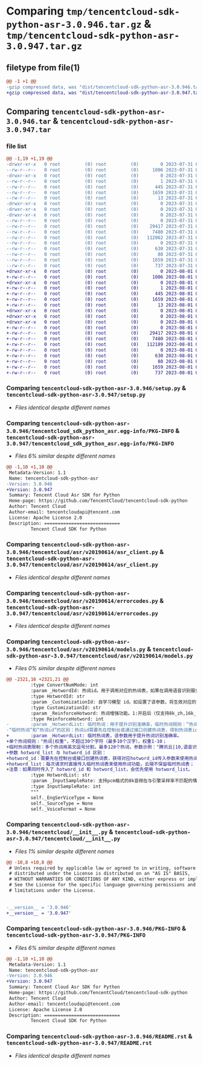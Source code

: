 # Comparing `tmp/tencentcloud-sdk-python-asr-3.0.946.tar.gz` & `tmp/tencentcloud-sdk-python-asr-3.0.947.tar.gz`

## filetype from file(1)

```diff
@@ -1 +1 @@
-gzip compressed data, was "dist/tencentcloud-sdk-python-asr-3.0.946.tar", last modified: Mon Jul 31 00:19:03 2023, max compression
+gzip compressed data, was "dist/tencentcloud-sdk-python-asr-3.0.947.tar", last modified: Tue Aug  1 00:19:18 2023, max compression
```

## Comparing `tencentcloud-sdk-python-asr-3.0.946.tar` & `tencentcloud-sdk-python-asr-3.0.947.tar`

### file list

```diff
@@ -1,19 +1,19 @@
-drwxr-xr-x   0 root         (0) root         (0)        0 2023-07-31 00:19:03.000000 tencentcloud-sdk-python-asr-3.0.946/
--rw-r--r--   0 root         (0) root         (0)     1006 2023-07-31 00:19:03.000000 tencentcloud-sdk-python-asr-3.0.946/setup.py
-drwxr-xr-x   0 root         (0) root         (0)        0 2023-07-31 00:19:03.000000 tencentcloud-sdk-python-asr-3.0.946/tencentcloud_sdk_python_asr.egg-info/
--rw-r--r--   0 root         (0) root         (0)        1 2023-07-31 00:19:03.000000 tencentcloud-sdk-python-asr-3.0.946/tencentcloud_sdk_python_asr.egg-info/dependency_links.txt
--rw-r--r--   0 root         (0) root         (0)      445 2023-07-31 00:19:03.000000 tencentcloud-sdk-python-asr-3.0.946/tencentcloud_sdk_python_asr.egg-info/SOURCES.txt
--rw-r--r--   0 root         (0) root         (0)     1659 2023-07-31 00:19:03.000000 tencentcloud-sdk-python-asr-3.0.946/tencentcloud_sdk_python_asr.egg-info/PKG-INFO
--rw-r--r--   0 root         (0) root         (0)       13 2023-07-31 00:19:03.000000 tencentcloud-sdk-python-asr-3.0.946/tencentcloud_sdk_python_asr.egg-info/top_level.txt
-drwxr-xr-x   0 root         (0) root         (0)        0 2023-07-31 00:19:03.000000 tencentcloud-sdk-python-asr-3.0.946/tencentcloud/
-drwxr-xr-x   0 root         (0) root         (0)        0 2023-07-31 00:19:03.000000 tencentcloud-sdk-python-asr-3.0.946/tencentcloud/asr/
-drwxr-xr-x   0 root         (0) root         (0)        0 2023-07-31 00:19:03.000000 tencentcloud-sdk-python-asr-3.0.946/tencentcloud/asr/v20190614/
--rw-r--r--   0 root         (0) root         (0)        0 2023-07-31 00:19:03.000000 tencentcloud-sdk-python-asr-3.0.946/tencentcloud/asr/v20190614/__init__.py
--rw-r--r--   0 root         (0) root         (0)    29417 2023-07-31 00:19:03.000000 tencentcloud-sdk-python-asr-3.0.946/tencentcloud/asr/v20190614/asr_client.py
--rw-r--r--   0 root         (0) root         (0)     7480 2023-07-31 00:19:03.000000 tencentcloud-sdk-python-asr-3.0.946/tencentcloud/asr/v20190614/errorcodes.py
--rw-r--r--   0 root         (0) root         (0)   112062 2023-07-31 00:19:03.000000 tencentcloud-sdk-python-asr-3.0.946/tencentcloud/asr/v20190614/models.py
--rw-r--r--   0 root         (0) root         (0)        0 2023-07-31 00:19:03.000000 tencentcloud-sdk-python-asr-3.0.946/tencentcloud/asr/__init__.py
--rw-r--r--   0 root         (0) root         (0)      630 2023-07-31 00:19:03.000000 tencentcloud-sdk-python-asr-3.0.946/tencentcloud/__init__.py
--rw-r--r--   0 root         (0) root         (0)       88 2023-07-31 00:19:03.000000 tencentcloud-sdk-python-asr-3.0.946/setup.cfg
--rw-r--r--   0 root         (0) root         (0)     1659 2023-07-31 00:19:03.000000 tencentcloud-sdk-python-asr-3.0.946/PKG-INFO
--rw-r--r--   0 root         (0) root         (0)      737 2023-07-31 00:19:03.000000 tencentcloud-sdk-python-asr-3.0.946/README.rst
+drwxr-xr-x   0 root         (0) root         (0)        0 2023-08-01 00:19:18.000000 tencentcloud-sdk-python-asr-3.0.947/
+-rw-r--r--   0 root         (0) root         (0)     1006 2023-08-01 00:19:18.000000 tencentcloud-sdk-python-asr-3.0.947/setup.py
+drwxr-xr-x   0 root         (0) root         (0)        0 2023-08-01 00:19:18.000000 tencentcloud-sdk-python-asr-3.0.947/tencentcloud_sdk_python_asr.egg-info/
+-rw-r--r--   0 root         (0) root         (0)        1 2023-08-01 00:19:18.000000 tencentcloud-sdk-python-asr-3.0.947/tencentcloud_sdk_python_asr.egg-info/dependency_links.txt
+-rw-r--r--   0 root         (0) root         (0)      445 2023-08-01 00:19:18.000000 tencentcloud-sdk-python-asr-3.0.947/tencentcloud_sdk_python_asr.egg-info/SOURCES.txt
+-rw-r--r--   0 root         (0) root         (0)     1659 2023-08-01 00:19:18.000000 tencentcloud-sdk-python-asr-3.0.947/tencentcloud_sdk_python_asr.egg-info/PKG-INFO
+-rw-r--r--   0 root         (0) root         (0)       13 2023-08-01 00:19:18.000000 tencentcloud-sdk-python-asr-3.0.947/tencentcloud_sdk_python_asr.egg-info/top_level.txt
+drwxr-xr-x   0 root         (0) root         (0)        0 2023-08-01 00:19:18.000000 tencentcloud-sdk-python-asr-3.0.947/tencentcloud/
+drwxr-xr-x   0 root         (0) root         (0)        0 2023-08-01 00:19:18.000000 tencentcloud-sdk-python-asr-3.0.947/tencentcloud/asr/
+drwxr-xr-x   0 root         (0) root         (0)        0 2023-08-01 00:19:18.000000 tencentcloud-sdk-python-asr-3.0.947/tencentcloud/asr/v20190614/
+-rw-r--r--   0 root         (0) root         (0)        0 2023-08-01 00:19:18.000000 tencentcloud-sdk-python-asr-3.0.947/tencentcloud/asr/v20190614/__init__.py
+-rw-r--r--   0 root         (0) root         (0)    29417 2023-08-01 00:19:18.000000 tencentcloud-sdk-python-asr-3.0.947/tencentcloud/asr/v20190614/asr_client.py
+-rw-r--r--   0 root         (0) root         (0)     7480 2023-08-01 00:19:18.000000 tencentcloud-sdk-python-asr-3.0.947/tencentcloud/asr/v20190614/errorcodes.py
+-rw-r--r--   0 root         (0) root         (0)   112189 2023-08-01 00:19:18.000000 tencentcloud-sdk-python-asr-3.0.947/tencentcloud/asr/v20190614/models.py
+-rw-r--r--   0 root         (0) root         (0)        0 2023-08-01 00:19:18.000000 tencentcloud-sdk-python-asr-3.0.947/tencentcloud/asr/__init__.py
+-rw-r--r--   0 root         (0) root         (0)      630 2023-08-01 00:19:18.000000 tencentcloud-sdk-python-asr-3.0.947/tencentcloud/__init__.py
+-rw-r--r--   0 root         (0) root         (0)       88 2023-08-01 00:19:18.000000 tencentcloud-sdk-python-asr-3.0.947/setup.cfg
+-rw-r--r--   0 root         (0) root         (0)     1659 2023-08-01 00:19:18.000000 tencentcloud-sdk-python-asr-3.0.947/PKG-INFO
+-rw-r--r--   0 root         (0) root         (0)      737 2023-08-01 00:19:18.000000 tencentcloud-sdk-python-asr-3.0.947/README.rst
```

### Comparing `tencentcloud-sdk-python-asr-3.0.946/setup.py` & `tencentcloud-sdk-python-asr-3.0.947/setup.py`

 * *Files identical despite different names*

### Comparing `tencentcloud-sdk-python-asr-3.0.946/tencentcloud_sdk_python_asr.egg-info/PKG-INFO` & `tencentcloud-sdk-python-asr-3.0.947/tencentcloud_sdk_python_asr.egg-info/PKG-INFO`

 * *Files 6% similar despite different names*

```diff
@@ -1,10 +1,10 @@
 Metadata-Version: 1.1
 Name: tencentcloud-sdk-python-asr
-Version: 3.0.946
+Version: 3.0.947
 Summary: Tencent Cloud Asr SDK for Python
 Home-page: https://github.com/TencentCloud/tencentcloud-sdk-python
 Author: Tencent Cloud
 Author-email: tencentcloudapi@tencent.com
 License: Apache License 2.0
 Description: ============================
         Tencent Cloud SDK for Python
```

### Comparing `tencentcloud-sdk-python-asr-3.0.946/tencentcloud/asr/v20190614/asr_client.py` & `tencentcloud-sdk-python-asr-3.0.947/tencentcloud/asr/v20190614/asr_client.py`

 * *Files identical despite different names*

### Comparing `tencentcloud-sdk-python-asr-3.0.946/tencentcloud/asr/v20190614/errorcodes.py` & `tencentcloud-sdk-python-asr-3.0.947/tencentcloud/asr/v20190614/errorcodes.py`

 * *Files identical despite different names*

### Comparing `tencentcloud-sdk-python-asr-3.0.946/tencentcloud/asr/v20190614/models.py` & `tencentcloud-sdk-python-asr-3.0.947/tencentcloud/asr/v20190614/models.py`

 * *Files 0% similar despite different names*

```diff
@@ -2321,16 +2321,21 @@
         :type ConvertNumMode: int
         :param _HotwordId: 热词id。用于调用对应的热词表，如果在调用语音识别服务时，不进行单独的热词id设置，自动生效默认热词；如果进行了单独的热词id设置，那么将生效单独设置的热词id。
         :type HotwordId: str
         :param _CustomizationId: 自学习模型 id。如设置了该参数，将生效对应的自学习模型。
         :type CustomizationId: str
         :param _ReinforceHotword: 热词增强功能。1:开启后（仅支持8k_zh,16k_zh），将开启同音替换功能，同音字、词在热词中配置。举例：热词配置“蜜制”并开启增强功能后，与“蜜制”同拼音（mizhi）的“秘制”的识别结果会被强制替换成“蜜制”。因此建议客户根据自己的实际情况开启该功能。
         :type ReinforceHotword: int
-        :param _HotwordList: 临时热词：用于提升识别准确率，临时热词规则：“热词|权重”，热词不超过30个字符（最多10个汉字），权重1-10，最多传入128个热词。举例："腾讯云|10,语音识别|5,ASR|10"。
-“临时热词”和“热词id”的区别：热词id需要先在控制台或通过接口创建热词表，得到热词表id后才可以使用热词功能，本字段可以在每次请求时直接传入热词使用，但每次请求后云端不会保留相关的热词数据，需要客户自行维护相关数据
+        :param _HotwordList: 临时热词表，该参数用于提升热词识别准确率。
+单个热词规则："热词|权重"，不超过30个字符（最多10个汉字），权重1-10；
+临时热词表限制：多个热词用英文逗号分割，最多128个热词，参数示例："腾讯云|10,语音识别|5,ASR|10"；
+参数 hotword_list 与 hotword_id 区别：
+hotword_id：需要先在控制台或接口创建热词表，获得对应hotword_id传入参数来使用热词功能；
+hotword_list：每次请求时直接传入临时热词表来使用热词功能，云端不保留临时热词表；
+注意：如果同时传入了 hotword_id 和 hotword_list，会优先使用 hotword_list。
         :type HotwordList: str
         :param _InputSampleRate: 支持pcm格式的8k音频在与引擎采样率不匹配的情况下升采样到16k后识别，能有效提升识别准确率。仅支持：8000。如：传入 8000 ，则pcm音频采样率为8k，当引擎选用16k_zh， 那么该8k采样率的pcm音频可以在16k_zh引擎下正常识别。 注：此参数仅适用于pcm格式音频，不传入值将维持默认状态，即默认调用的引擎采样率等于pcm音频采样率。
         :type InputSampleRate: int
         """
         self._EngSerViceType = None
         self._SourceType = None
         self._VoiceFormat = None
```

### Comparing `tencentcloud-sdk-python-asr-3.0.946/tencentcloud/__init__.py` & `tencentcloud-sdk-python-asr-3.0.947/tencentcloud/__init__.py`

 * *Files 1% similar despite different names*

```diff
@@ -10,8 +10,8 @@
 # Unless required by applicable law or agreed to in writing, software
 # distributed under the License is distributed on an "AS IS" BASIS,
 # WITHOUT WARRANTIES OR CONDITIONS OF ANY KIND, either express or implied.
 # See the License for the specific language governing permissions and
 # limitations under the License.
 
 
-__version__ = '3.0.946'
+__version__ = '3.0.947'
```

### Comparing `tencentcloud-sdk-python-asr-3.0.946/PKG-INFO` & `tencentcloud-sdk-python-asr-3.0.947/PKG-INFO`

 * *Files 6% similar despite different names*

```diff
@@ -1,10 +1,10 @@
 Metadata-Version: 1.1
 Name: tencentcloud-sdk-python-asr
-Version: 3.0.946
+Version: 3.0.947
 Summary: Tencent Cloud Asr SDK for Python
 Home-page: https://github.com/TencentCloud/tencentcloud-sdk-python
 Author: Tencent Cloud
 Author-email: tencentcloudapi@tencent.com
 License: Apache License 2.0
 Description: ============================
         Tencent Cloud SDK for Python
```

### Comparing `tencentcloud-sdk-python-asr-3.0.946/README.rst` & `tencentcloud-sdk-python-asr-3.0.947/README.rst`

 * *Files identical despite different names*

